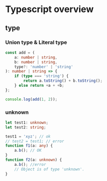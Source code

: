 # Typescript overview


## type

### Union type & Literal type

```ts
const add = (
    a: number | string,
    b: number | string,
    type?: 'number' | 'string'
): number | string => {
    if (type === 'string') {
        return a.toString() + b.toString();
    } else return +a + +b;
};

console.log(add(1, 2));
```

### unknown

```ts
let test1: unknown;
let test2: string;

test1 = 'xyz'; // ok
// test2 = test1; // error
function f1(a: any) {
    a.b(); // OK
}
function f2(a: unknown) {
    a.b(); //error
    // Object is of type 'unknown'.
}
```

